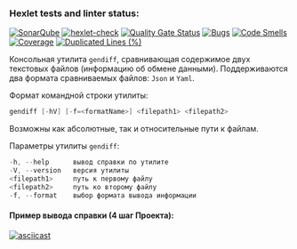 ### Hexlet tests and linter status:
[![SonarQube](https://github.com/Levasey/java-project-71/actions/workflows/build.yml/badge.svg)](https://github.com/Levasey/java-project-71/actions/workflows/build.yml)
[![hexlet-check](https://github.com/Levasey/java-project-71/actions/workflows/hexlet-check.yml/badge.svg)](https://github.com/Levasey/java-project-71/actions/workflows/hexlet-check.yml)
[![Quality Gate Status](https://sonarcloud.io/api/project_badges/measure?project=Levasey_java-project-71&metric=alert_status)](https://sonarcloud.io/summary/new_code?id=Levasey_java-project-71)
[![Bugs](https://sonarcloud.io/api/project_badges/measure?project=Levasey_java-project-71&metric=bugs)](https://sonarcloud.io/summary/new_code?id=Levasey_java-project-71)
[![Code Smells](https://sonarcloud.io/api/project_badges/measure?project=Levasey_java-project-71&metric=code_smells)](https://sonarcloud.io/summary/new_code?id=Levasey_java-project-71)
[![Coverage](https://sonarcloud.io/api/project_badges/measure?project=Levasey_java-project-71&metric=coverage)](https://sonarcloud.io/summary/new_code?id=Levasey_java-project-71)
[![Duplicated Lines (%)](https://sonarcloud.io/api/project_badges/measure?project=Levasey_java-project-71&metric=duplicated_lines_density)](https://sonarcloud.io/summary/new_code?id=Levasey_java-project-71)

Консольная утилита `gendiff`, сравнивающая содержимое двух текстовых файлов (информацию об обмене данными). Поддерживаются два формата сравниваемых файлов: `Json` и `Yaml`.

Формат командной строки утилиты:
```java
gendiff [-hV] [-f=<formatName>] <filepath1> <filepath2>
```

Возможны как абсолютные, так и относительные пути к файлам.

Параметры утилиты `gendiff`:
```java
-h, --help      вывод справки по утилите
-V, --version   версия утилиты 
<filepath1>     путь к первому файлу     
<filepath2>     путь ко второму файлу
-f, --format    выбор формата вывода информации
```
#### Пример вывода справки (4 шаг Проекта):
[![asciicast](https://asciinema.org/a/721920.svg)](https://asciinema.org/a/721920)